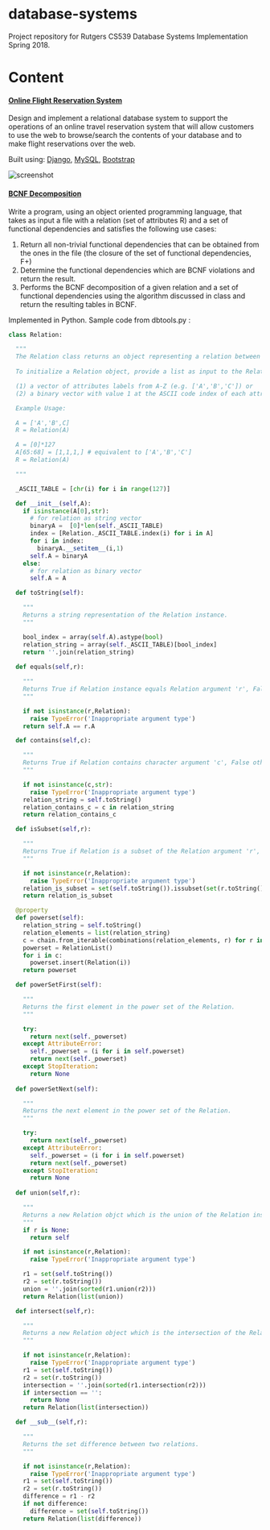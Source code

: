 # database-systems
Project repository for Rutgers CS539 Database Systems Implementation Spring 2018.

# Content
#### [Online Flight Reservation System](https://github.com/nromano7/database-systems/tree/master/Project%201%20-%20Online%20Flight%20Reservation%20System)  

Design and implement a relational database system to support the operations of an online travel reservation system that will allow
customers to use the web to browse/search the contents of your database and to make flight reservations over the web.

Built using: [Django](https://docs.djangoproject.com/en/2.0/), [MySQL](https://www.mysql.com/), [Bootstrap](http://getbootstrap.com/)

![screenshot](https://github.com/nromano7/database-systems/blob/master/Project%201%20-%20Online%20Flight%20Reservation%20System/screenshots/landing_page.PNG)

#### [BCNF Decomposition](https://github.com/nromano7/database-systems/tree/master/Project%202%20-%20BCNF%20Decomposition)  

Write a program, using an object oriented programming language, that takes as input a file with a relation (set of attributes R) and a set of functional dependencies and satisfies the following use cases:
1. Return all non-trivial functional dependencies that can be obtained from the ones in the file (the closure of the set of functional dependencies, F+)
1. Determine the functional dependencies which are BCNF violations and return the result.
1. Performs the BCNF decomposition of a given relation and a set of functional dependencies using the algorithm discussed in class and return the resulting tables in BCNF.

Implemented in Python. Sample code from dbtools.py :

```python
class Relation:

  """
  The Relation class returns an object representing a relation between a set of attributes.
  
  To initialize a Relation object, provide a list as input to the Relation class. The list can either be:

  (1) a vector of attributes labels from A-Z (e.g. ['A','B','C']) or 
  (2) a binary vector with value 1 at the ASCII code index of each attribute (e.g. someList[65] = 1 indicates attribute with label 'A')

  Example Usage:

  A = ['A','B',C]
  R = Relation(A)

  A = [0]*127 
  A[65:68] = [1,1,1,] # equivalent to ['A','B','C']
  R = Relation(A)

  """

  _ASCII_TABLE = [chr(i) for i in range(127)]

  def __init__(self,A):
    if isinstance(A[0],str):
      # for relation as string vector
      binaryA =  [0]*len(self._ASCII_TABLE)
      index = [Relation._ASCII_TABLE.index(i) for i in A]
      for i in index:
        binaryA.__setitem__(i,1)
      self.A = binaryA
    else:
      # for relation as binary vector
      self.A = A

  def toString(self):

    """
    Returns a string representation of the Relation instance.
    """

    bool_index = array(self.A).astype(bool)
    relation_string = array(self._ASCII_TABLE)[bool_index]
    return ''.join(relation_string)
  
  def equals(self,r):

    """
    Returns True if Relation instance equals Relation argument 'r', False otherwise.
    """

    if not isinstance(r,Relation):
      raise TypeError('Inappropriate argument type')
    return self.A == r.A

  def contains(self,c):

    """
    Returns True if Relation contains character argument 'c', False otherwise.
    """

    if not isinstance(c,str):
      raise TypeError('Inappropriate argument type')
    relation_string = self.toString()
    relation_contains_c = c in relation_string
    return relation_contains_c

  def isSubset(self,r):

    """
    Returns True if Relation is a subset of the Relation argument 'r', False otherwise.
    """

    if not isinstance(r,Relation):
      raise TypeError('Inappropriate argument type')
    relation_is_subset = set(self.toString()).issubset(set(r.toString()))
    return relation_is_subset

  @property
  def powerset(self):
    relation_string = self.toString()
    relation_elements = list(relation_string)
    c = chain.from_iterable(combinations(relation_elements, r) for r in range(1,len(relation_elements)+1))
    powerset = RelationList()
    for i in c:
      powerset.insert(Relation(i))
    return powerset

  def powerSetFirst(self):

    """
    Returns the first element in the power set of the Relation.
    """

    try:
      return next(self._powerset)
    except AttributeError:
      self._powerset = (i for i in self.powerset)
      return next(self._powerset)
    except StopIteration:
      return None
    
  def powerSetNext(self):

    """
    Returns the next element in the power set of the Relation.
    """

    try:
      return next(self._powerset)
    except AttributeError:
      self._powerset = (i for i in self.powerset)
      return next(self._powerset)
    except StopIteration:
      return None
    
  def union(self,r):

    """
    Returns a new Relation objct which is the union of the Relation instance and the Relation argument 'r'.
    """
    if r is None:
      return self

    if not isinstance(r,Relation):
      raise TypeError('Inappropriate argument type')

    r1 = set(self.toString())
    r2 = set(r.toString())
    union = ''.join(sorted(r1.union(r2)))
    return Relation(list(union))

  def intersect(self,r):

    """
    Returns a new Relation object which is the intersection of the Relation instance and the Relation argument 'r'.
    """

    if not isinstance(r,Relation):
      raise TypeError('Inappropriate argument type')
    r1 = set(self.toString())
    r2 = set(r.toString())
    intersection = ''.join(sorted(r1.intersection(r2)))
    if intersection == '':
      return None
    return Relation(list(intersection))

  def __sub__(self,r):

    """
    Returns the set difference between two relations.
    """

    if not isinstance(r,Relation):
      raise TypeError('Inappropriate argument type')
    r1 = set(self.toString())
    r2 = set(r.toString())
    difference = r1 - r2
    if not difference:
      difference = set(self.toString())
    return Relation(list(difference))



```
